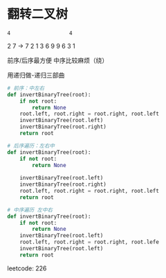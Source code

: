 # 翻转二叉树
    4                   4
  2    7   ->       7       2
1  3  6  9        9   6    3  1

前序/后序最方便
中序比较麻烦（绕）


用递归做-递归三部曲
```python
# 前序：中左右
def invertBinaryTree(root):
    if not root:
        return None
    root.left, root.right = root.right, root.left
    invertBinaryTree(root.left)
    invertBinaryTree(root.right)
    return root
```

```python
# 后序遍历：左右中
def invertBinaryTree(root):
    if not root:
        return None
    
    invertBinaryTree(root.left)
    invertBinaryTree(root.right)
    root.left, root.right = root.right, root.left
    return root
```


```python
# 中序遍历 左中右
def invertBinaryTree(root):
    if not root:
        return None
    invertBinaryTree(root.left)
    root.left, root.right = root.right, root.lefe
    invertBinaryTree(root.left)
    return root
```

leetcode: 226

